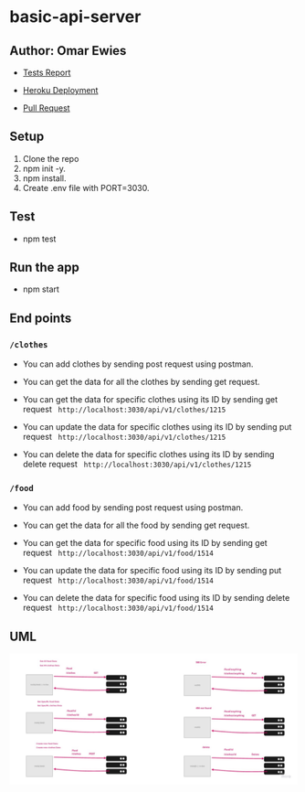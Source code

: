 # basic-api-server

## Author: Omar Ewies
* [Tests Report](https://github.com/oebitw/basic-api-server/actions)

* [Heroku Deployment](https://oebitw-basic-api.herokuapp.com/)

* [Pull Request](https://github.com/oebitw/basic-api-server/pull/1)

## Setup

1) Clone the repo
2) npm init -y.
3) npm install.
4) Create .env file with PORT=3030.

## Test
* npm test


## Run the app
* npm start

## End points

### `/clothes`

* You can add clothes by sending post request using postman.

* You can get the data for all the clothes by sending get request.

* You can get the data for specific clothes using its ID by sending get request
` http://localhost:3030/api/v1/clothes/1215`

* You can update the data for specific clothes using its ID by sending put request
` http://localhost:3030/api/v1/clothes/1215`

* You can delete the data for specific clothes using its ID by sending delete request
` http://localhost:3030/api/v1/clothes/1215`


### `/food`

* You can add food by sending post request using postman.

* You can get the data for all the food by sending get request.

* You can get the data for specific food using its ID by sending get request
` http://localhost:3030/api/v1/food/1514`

* You can update the data for specific food using its ID by sending put request
` http://localhost:3030/api/v1/food/1514`

* You can delete the data for specific food using its ID by sending delete request
` http://localhost:3030/api/v1/food/1514`



## UML

![](./img/uml.jpg)

